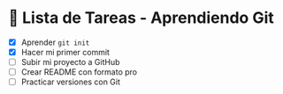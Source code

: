 # 📝 Lista de Tareas - Aprendiendo Git

- [x] Aprender `git init`
- [x] Hacer mi primer commit
- [ ] Subir mi proyecto a GitHub
- [ ] Crear README con formato pro
- [ ] Practicar versiones con Git